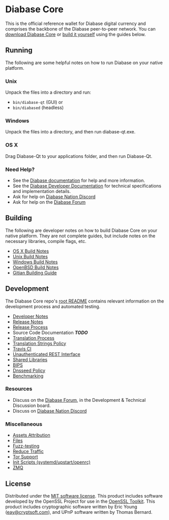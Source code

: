 Diabase Core
==========

This is the official reference wallet for Diabase digital currency and comprises the backbone of the Diabase peer-to-peer network. You can [download Diabase Core](https://www.diabase.com/downloads/) or [build it yourself](#building) using the guides below.

Running
---------------------
The following are some helpful notes on how to run Diabase on your native platform.

### Unix

Unpack the files into a directory and run:

- `bin/diabase-qt` (GUI) or
- `bin/diabased` (headless)

### Windows

Unpack the files into a directory, and then run diabase-qt.exe.

### OS X

Drag Diabase-Qt to your applications folder, and then run Diabase-Qt.

### Need Help?

* See the [Diabase documentation](https://docs.diabase.org)
for help and more information.
* See the [Diabase Developer Documentation](https://diabase-docs.github.io/) 
for technical specifications and implementation details.
* Ask for help on [Diabase Nation Discord](http://diabasechat.org)
* Ask for help on the [Diabase Forum](https://diabasecoin.com/forum)

Building
---------------------
The following are developer notes on how to build Diabase Core on your native platform. They are not complete guides, but include notes on the necessary libraries, compile flags, etc.

- [OS X Build Notes](build-osx.md)
- [Unix Build Notes](build-unix.md)
- [Windows Build Notes](build-windows.md)
- [OpenBSD Build Notes](build-openbsd.md)
- [Gitian Building Guide](gitian-building.md)

Development
---------------------
The Diabase Core repo's [root README](/README.md) contains relevant information on the development process and automated testing.

- [Developer Notes](developer-notes.md)
- [Release Notes](release-notes.md)
- [Release Process](release-process.md)
- Source Code Documentation ***TODO***
- [Translation Process](translation_process.md)
- [Translation Strings Policy](translation_strings_policy.md)
- [Travis CI](travis-ci.md)
- [Unauthenticated REST Interface](REST-interface.md)
- [Shared Libraries](shared-libraries.md)
- [BIPS](bips.md)
- [Dnsseed Policy](dnsseed-policy.md)
- [Benchmarking](benchmarking.md)

### Resources
* Discuss on the [Diabase Forum](https://diabasecoin.com/forum), in the Development & Technical Discussion board.
* Discuss on [Diabase Nation Discord](http://diabasechat.org)

### Miscellaneous
- [Assets Attribution](assets-attribution.md)
- [Files](files.md)
- [Fuzz-testing](fuzzing.md)
- [Reduce Traffic](reduce-traffic.md)
- [Tor Support](tor.md)
- [Init Scripts (systemd/upstart/openrc)](init.md)
- [ZMQ](zmq.md)

License
---------------------
Distributed under the [MIT software license](/COPYING).
This product includes software developed by the OpenSSL Project for use in the [OpenSSL Toolkit](https://www.openssl.org/). This product includes
cryptographic software written by Eric Young ([eay@cryptsoft.com](mailto:eay@cryptsoft.com)), and UPnP software written by Thomas Bernard.
